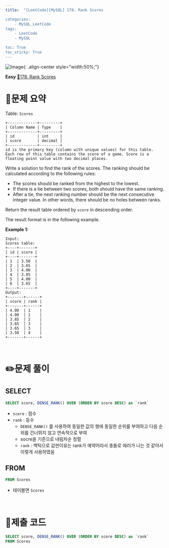 ```yaml
---
title:  "[LeetCode][MySQL] 178. Rank Scores 

categories: 
    - MySQL_LeetCode
tags: 
    - LeetCode
    - MySQL

toc: True
toc_sticky: True
---
```

![Image](https://github.com/user-attachments/assets/4b8e7f3a-d568-4d5b-a8a9-c3d4b23975f6){: .align-center style="width:50%;"}

**Easy**
[🔗178. Rank Scores](https://leetcode.com/problems/rank-scores/description/)

# 📝문제 요약
Table: `Scores`

```
+-------------+---------+
| Column Name | Type    |
+-------------+---------+
| id          | int     |
| score       | decimal |
+-------------+---------+
id is the primary key (column with unique values) for this table.
Each row of this table contains the score of a game. Score is a floating point value with two decimal places.

```

Write a solution to find the rank of the scores. The ranking should be calculated according to the following rules:

- The scores should be ranked from the highest to the lowest.
- If there is a tie between two scores, both should have the same ranking.
- After a tie, the next ranking number should be the next consecutive integer value. In other words, there should be no holes between ranks.

Return the result table ordered by `score` in descending order.

The result format is in the following example.

**Example 1:**

```
Input:
Scores table:
+----+-------+
| id | score |
+----+-------+
| 1  | 3.50  |
| 2  | 3.65  |
| 3  | 4.00  |
| 4  | 3.85  |
| 5  | 4.00  |
| 6  | 3.65  |
+----+-------+
Output:
+-------+------+
| score | rank |
+-------+------+
| 4.00  | 1    |
| 4.00  | 1    |
| 3.85  | 2    |
| 3.65  | 3    |
| 3.65  | 3    |
| 3.50  | 4    |
+-------+------+
```


<br>

# ✏️문제 풀이

## SELECT

```sql
SELECT score, DENSE_RANK() OVER (ORDER BY score DESC) as `rank`
```

- `score` : 점수
- `rank` : 등수
    - `DENSE_RANK()` 를 사용하여 동일한 값의 행에 동일한 순위를 부여하고 다음 순위를 건너뛰지 않고 연속적으로 부여
    - socre을 기준으로 내림차순 정렬
    - ``rank`` : 백틱으로 감싼이유는 rank가 예약어라서 충돌로 에러가 나는 것 같아서 이렇게 사용하였음

## FROM

```sql
FROM Scores 
```

- 테이블면 `Scores`

<br>

# 💯제출 코드
```sql
SELECT score, DENSE_RANK() OVER (ORDER BY score DESC) as `rank`
FROM Scores 
```